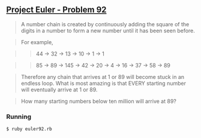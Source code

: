 ## [Project Euler - Problem 92](https://projecteuler.net/problem=92)

> A number chain is created by continuously adding the square of the digits in a number to form a new number until it has been seen before.

> For example,

>> 44 → 32 → 13 → 10 → 1 → 1

>> 85 → 89 → 145 → 42 → 20 → 4 → 16 → 37 → 58 → 89

> Therefore any chain that arrives at 1 or 89 will become stuck in an endless loop. What is most amazing is that EVERY starting number will eventually arrive at 1 or 89.

> How many starting numbers below ten million will arrive at 89?


### Running

```
$ ruby euler92.rb
```

